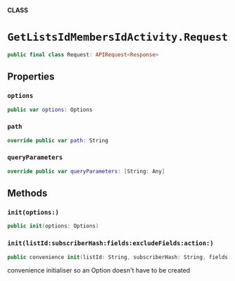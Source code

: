**CLASS**

# `GetListsIdMembersIdActivity.Request`

```swift
public final class Request: APIRequest<Response>
```

## Properties
### `options`

```swift
public var options: Options
```

### `path`

```swift
override public var path: String
```

### `queryParameters`

```swift
override public var queryParameters: [String: Any]
```

## Methods
### `init(options:)`

```swift
public init(options: Options)
```

### `init(listId:subscriberHash:fields:excludeFields:action:)`

```swift
public convenience init(listId: String, subscriberHash: String, fields: [String]? = nil, excludeFields: [String]? = nil, action: [String]? = nil)
```

convenience initialiser so an Option doesn't have to be created
